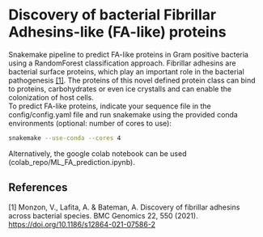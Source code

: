 # Discovery of bacterial Fibrillar Adhesins-like (FA-like) proteins
Snakemake pipeline to predict FA-like proteins in Gram positive bacteria using a RandomForest classification approach.
Fibrillar adhesins are bacterial surface proteins, which play an important role in the bacterial pathogenesis [[1]](#1). The proteins of this novel defined protein class can bind
to proteins, carbohydrates or even ice crystalls and can enable the colonization of host cells. <br/>
To predict FA-like proteins, indicate your sequence file in the config/config.yaml file and run snakemake using the provided conda environments (optional: number of cores to use):<br/>
```bash
snakemake --use-conda --cores 4
```
Alternatively, the google colab notebook can be used (colab_repo/ML_FA_prediction.ipynb).

## References
<a id="1">[1]</a>
Monzon, V., Lafita, A. & Bateman, A. 
Discovery of fibrillar adhesins across bacterial species.
BMC Genomics 22, 550 (2021). https://doi.org/10.1186/s12864-021-07586-2